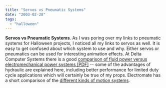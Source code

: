 ```yaml
---
title: "Servos vs Pneumatic Systems"
date: "2003-02-28"
tags: 
  - "halloween"
---
```


**Servos vs Pneumatic Systems**. As I was poring over my links to pneumatic systems for Halloween projects, I noticed all my links to servos as well. It is easy to get confused about which system to use and why. Either servos or pneumatics can be used for interesting animation effects. At Delta Computer Systems there is a good [comparison of fluid power versus electromechanical power systems \[PDF\]](http://www.deltacompsys.com/pdf/fluid%20power%20vs.%20electromechanical%20power.pdf) -- some of the advantages of hydraulic are explained here, including better performance for limited duty cycle applications which will certainly be true of my props. Electromate has a short comparison of the [different kinds of motion systems](http://www.electromate.com/manual.html).

